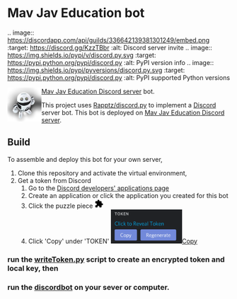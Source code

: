 Mav Jav Education bot
==========

.. image:: https://discordapp.com/api/guilds/336642139381301249/embed.png
   :target: https://discord.gg/KzzTBbr
   :alt: Discord server invite
.. image:: https://img.shields.io/pypi/v/discord.py.svg
   :target: https://pypi.python.org/pypi/discord.py
   :alt: PyPI version info
.. image:: https://img.shields.io/pypi/pyversions/discord.py.svg
   :target: https://pypi.python.org/pypi/discord.py
   :alt: PyPI supported Python versions
   
[Mav Jav Education Discord server](https://discord.gg/KzzTBbr) bot. <img src="robot.png" alt="🤖" height="77vw" align="left">

This project uses [Rapptz/discord.py](https://github.com/Rapptz/discord.py) to implement a [Discord](HTTPS://discord.gg) server bot. This bot is deployed on [Mav Jav Education Discord server](https://discord.gg/KzzTBbr). 

## Build 

To assemble and deploy this bot for your own server, 

1. Clone this repository and activate the virtual environment,
2. Get a token from Discord
   1. Go to the [Discord developers' applications page](https://discord.com/developers/applications/)
   2. Create an application or click the application you created for this bot
   3. Click the puzzle piece <object data="https://raw.githubusercontent.com/mavaddat-javid-education/discordpy/master/bot.svg" type="image/svg+xml" alt="'Bot' tab on Discord developer's application" height="20vh" align="initial"><img src="/bot.svg" alt="Bot' tab on Discord developer's application" height="20vh" align="initial"></object></a>
   4. Click 'Copy' under 'TOKEN' <a href="tokenDiscord.png"><img src="tokenDiscord.png" alt="Copy the token from this menu" height="77vw" align="initial">Copy</a>

### run the [writeToken.py](writeToken.py) script to create an encrypted token and local key, then

### run the [discordbot](discordbot.py) on your sever or computer.
